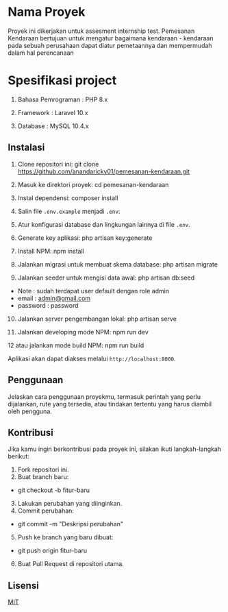 # Nama Proyek

Proyek ini dikerjakan untuk assesment internship test.
Pemesanan Kendaraan bertujuan untuk mengatur bagaimana kendaraan - kendaraan pada sebuah perusahaan dapat diatur pemetaannya dan mempermudah dalam hal perencanaan

# Spesifikasi project

1. Bahasa Pemrograman : PHP 8.x

2. Framework : Laravel 10.x

3. Database : MySQL 10.4.x

## Instalasi

1. Clone repositori ini:
git clone https://github.com/anandaricky01/pemesanan-kendaraan.git

2. Masuk ke direktori proyek:
cd pemesanan-kendaraan

3. Instal dependensi:
composer install

4. Salin file `.env.example` menjadi `.env`:

5. Atur konfigurasi database dan lingkungan lainnya di file `.env`.

6. Generate key aplikasi:
php artisan key:generate

7. Install NPM:
npm install

8. Jalankan migrasi untuk membuat skema database:
php artisan migrate

9. Jalankan seeder untuk mengisi data awal:
php artisan db:seed
- Note : sudah terdapat user default dengan role admin
- email : admin@gmail.com
- password : password

10. Jalankan server pengembangan lokal:
php artisan serve 

11. Jalankan developing mode NPM:
npm run dev

12 atau jalankan mode build NPM:
npm run build

   Aplikasi akan dapat diakses melalui `http://localhost:8000`.

## Penggunaan

Jelaskan cara penggunaan proyekmu, termasuk perintah yang perlu dijalankan, rute yang tersedia, atau tindakan tertentu yang harus diambil oleh pengguna.

## Kontribusi

Jika kamu ingin berkontribusi pada proyek ini, silakan ikuti langkah-langkah berikut:

1. Fork repositori ini.
2. Buat branch baru: 
- git checkout -b fitur-baru
3. Lakukan perubahan yang diinginkan.
4. Commit perubahan:
- git commit -m "Deskripsi perubahan"
5. Push ke branch yang baru dibuat:
- git push origin fitur-baru
6. Buat Pull Request di repositori utama.

## Lisensi

[MIT](https://opensource.org/licenses/MIT)






